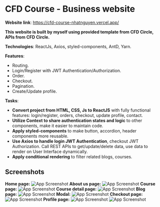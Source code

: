 
# CFD Course - Business website

**Website link**: https://cfd-course-nhatnguyen.vercel.app/

**This website is built by myself using provided template from CFD Circle, APIs from CFD Circle.**

**Technologies**: ReactJs, Axios, styled-components, AntD, Yarn.

**Features**: 
- Routing.
- Login/Register with JWT Authentication/Authorization.
- Order.
- Checkout.
- Pagination.
- Create/Update profile.

**Tasks**:
- **Convert project from HTML, CSS, Js to ReactJS** with fully functional features: login/register, orders, checkout, update profile, contact.
- **Utilize Context to share authentication states and logic** to other components, make it easier to maintain code.
- **Apply styled-components** to make button, accordion, header components more reusable.
- **Use Axios to handle login JWT Authentication**, checkout JWT Authorization. Call REST APIs to get/update/delete data, use data to render on User Interface dynamically.
- **Apply conditional rendering** to filter related blogs, courses.
## Screenshots
**Home page:**
![App Screenshot](https://github.com/user-attachments/assets/2d059fda-4d1a-4729-960b-4da63e7f4958)
**About us page:**
![App Screenshot](https://github.com/user-attachments/assets/f95a75b7-1d98-4566-8373-222d4494fe87)
**Course page:**
![App Screenshot](https://github.com/user-attachments/assets/460b9956-ecfb-4791-963b-832e6ccc7467)
**Course detail page:**
![App Screenshot](https://github.com/user-attachments/assets/7a0b38c6-cc5d-4908-88ae-c2422b2efe36)
**Blog page:**
![App Screenshot](https://github.com/user-attachments/assets/db512c1e-9d1c-48fe-8751-7b9ed575e0cb)
**Modal:**
![App Screenshot](https://github.com/user-attachments/assets/12ffde92-f4c7-44fa-b204-e6e358431e89)
**Checkout page:**
![App Screenshot](https://github.com/user-attachments/assets/00c955fa-6d71-464e-a340-247ff46cea9d)
**Profile page:**
![App Screenshot](https://github.com/user-attachments/assets/726ad6c4-bfcb-41b6-9d6c-0744a48692b2)
![App Screenshot](https://github.com/user-attachments/assets/249bdf2b-8392-48bb-8631-516bcf694765)
